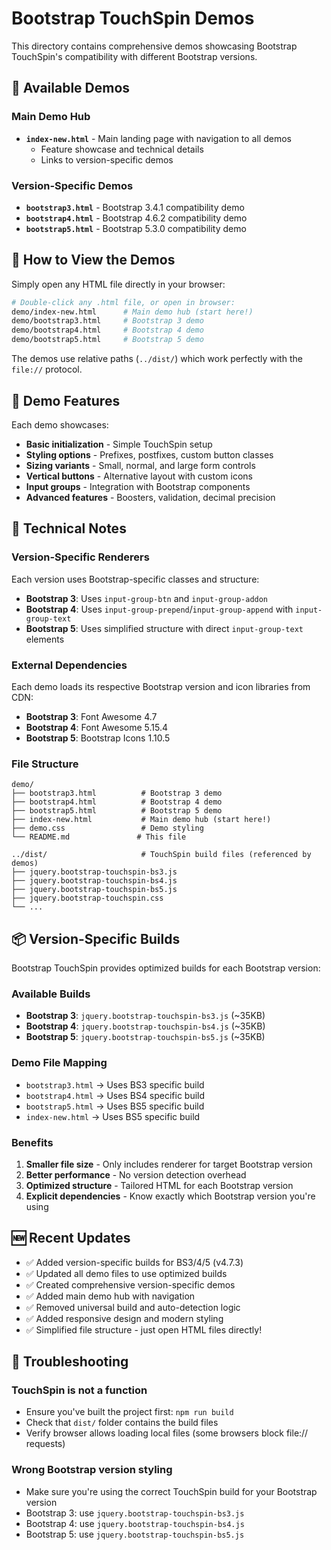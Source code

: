 # Bootstrap TouchSpin Demos

This directory contains comprehensive demos showcasing Bootstrap TouchSpin's compatibility with different Bootstrap versions.

## 🎯 Available Demos

### Main Demo Hub
- **`index-new.html`** - Main landing page with navigation to all demos
  - Feature showcase and technical details
  - Links to version-specific demos

### Version-Specific Demos
- **`bootstrap3.html`** - Bootstrap 3.4.1 compatibility demo
- **`bootstrap4.html`** - Bootstrap 4.6.2 compatibility demo  
- **`bootstrap5.html`** - Bootstrap 5.3.0 compatibility demo

## 🚀 How to View the Demos

Simply open any HTML file directly in your browser:

```bash
# Double-click any .html file, or open in browser:
demo/index-new.html      # Main demo hub (start here!)
demo/bootstrap3.html     # Bootstrap 3 demo
demo/bootstrap4.html     # Bootstrap 4 demo
demo/bootstrap5.html     # Bootstrap 5 demo
```

The demos use relative paths (`../dist/`) which work perfectly with the `file://` protocol.

## 📱 Demo Features

Each demo showcases:

- **Basic initialization** - Simple TouchSpin setup
- **Styling options** - Prefixes, postfixes, custom button classes
- **Sizing variants** - Small, normal, and large form controls
- **Vertical buttons** - Alternative layout with custom icons
- **Input groups** - Integration with Bootstrap components
- **Advanced features** - Boosters, validation, decimal precision

## 🔧 Technical Notes

### Version-Specific Renderers
Each version uses Bootstrap-specific classes and structure:
- **Bootstrap 3**: Uses `input-group-btn` and `input-group-addon`
- **Bootstrap 4**: Uses `input-group-prepend`/`input-group-append` with `input-group-text`
- **Bootstrap 5**: Uses simplified structure with direct `input-group-text` elements

### External Dependencies
Each demo loads its respective Bootstrap version and icon libraries from CDN:
- **Bootstrap 3**: Font Awesome 4.7
- **Bootstrap 4**: Font Awesome 5.15.4  
- **Bootstrap 5**: Bootstrap Icons 1.10.5

### File Structure
```
demo/
├── bootstrap3.html          # Bootstrap 3 demo
├── bootstrap4.html          # Bootstrap 4 demo
├── bootstrap5.html          # Bootstrap 5 demo
├── index-new.html           # Main demo hub (start here!)
├── demo.css                 # Demo styling
└── README.md               # This file

../dist/                     # TouchSpin build files (referenced by demos)
├── jquery.bootstrap-touchspin-bs3.js
├── jquery.bootstrap-touchspin-bs4.js  
├── jquery.bootstrap-touchspin-bs5.js
├── jquery.bootstrap-touchspin.css
└── ...
```

## 📦 Version-Specific Builds

Bootstrap TouchSpin provides optimized builds for each Bootstrap version:

### Available Builds
- **Bootstrap 3**: `jquery.bootstrap-touchspin-bs3.js` (~35KB)
- **Bootstrap 4**: `jquery.bootstrap-touchspin-bs4.js` (~35KB)  
- **Bootstrap 5**: `jquery.bootstrap-touchspin-bs5.js` (~35KB)

### Demo File Mapping
- `bootstrap3.html` → Uses BS3 specific build
- `bootstrap4.html` → Uses BS4 specific build  
- `bootstrap5.html` → Uses BS5 specific build
- `index-new.html` → Uses BS5 specific build

### Benefits
1. **Smaller file size** - Only includes renderer for target Bootstrap version
2. **Better performance** - No version detection overhead
3. **Optimized structure** - Tailored HTML for each Bootstrap version
4. **Explicit dependencies** - Know exactly which Bootstrap version you're using

## 🆕 Recent Updates

- ✅ Added version-specific builds for BS3/4/5 (v4.7.3)
- ✅ Updated all demo files to use optimized builds
- ✅ Created comprehensive version-specific demos
- ✅ Added main demo hub with navigation
- ✅ Removed universal build and auto-detection logic
- ✅ Added responsive design and modern styling
- ✅ Simplified file structure - just open HTML files directly!

## 🐛 Troubleshooting

### TouchSpin is not a function
- Ensure you've built the project first: `npm run build`
- Check that `dist/` folder contains the build files
- Verify browser allows loading local files (some browsers block file:// requests)

### Wrong Bootstrap version styling
- Make sure you're using the correct TouchSpin build for your Bootstrap version
- Bootstrap 3: use `jquery.bootstrap-touchspin-bs3.js`
- Bootstrap 4: use `jquery.bootstrap-touchspin-bs4.js`  
- Bootstrap 5: use `jquery.bootstrap-touchspin-bs5.js`